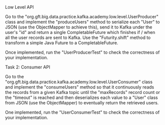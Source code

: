 Low Level API


Go to the "org.gft.big.data.practice.kafka.academy.low.level.UserProducer" class and implement the "produceUsers"
method to serialize each "User" to JSON (use the ObjectMapper to achieve this), send it to Kafka under the user's "id"
and return a single CompletableFuture which finishes if / when all the user records are sent to Kafka. Use the 
"Futurity.shift" method to transform a simple Java Future to a CompletableFuture. 

Once implemented, run the "UserProducerTest" to check the correctness of your implementation.


Task 2: Consumer API

Go to the "org.gft.big.data.practice.kafka.academy.low.level.UserConsumer" class and implement the "consumeUsers" method
so that it continuously reads the records from a given Kafka topic until the "maxRecords" record count or the "timeout" 
is reached and then deserializes each value to a "User" class from JSON (use the ObjectMapper) to eventually return the 
retrieved users.

One implemented, run the "UserConsumerTest" to check the correctness of your implementation.
